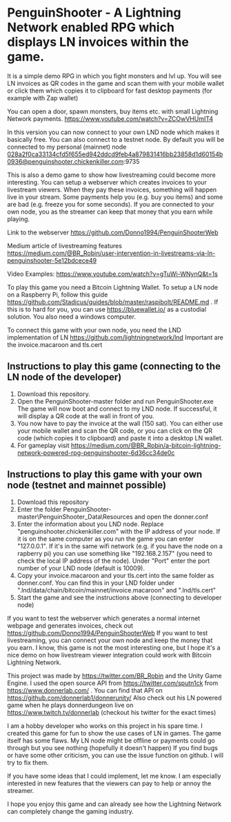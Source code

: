 # PenguinShooter - A Lightning Network enabled RPG which displays LN invoices within the game.
It is a simple demo RPG in which you fight monsters and lvl up.
You will see LN invoices as QR codes in the game and scan them with your mobile wallet or click them which copies it to clipboard for fast desktop payments (for example with Zap wallet)


You can open a door, spawn monsters, buy items etc. with small Lightning Network payments.
https://www.youtube.com/watch?v=ZCOwVHUmIT4

In this version you can now connect to your own LND node which makes it basically free. You can also connect to a testnet node.
By default you will be connected to my personal (mainnet) node 028a2f0ca33134cfd5f655ed942ddcd9feb4a879831416bb23858d1d60154b0936@penguinshooter.chickenkiller.com:9735

This is also a demo game to show how livestreaming could become more interesting.
You can setup a webserver which creates invoices to your livestream viewers.
When they pay these invoices, something will happen live in your stream. Some payments help you (e.g. buy you items) and some are bad (e.g. freeze you for some seconds). If you are connected to your own node, you as the streamer can keep that money that you earn while playing.

Link to the webserver https://github.com/Donno1994/PenguinShooterWeb

Medium article of livestreaming features https://medium.com/@BR_Robin/user-intervention-in-livestreams-via-ln-penguinshooter-5e12bdcece49

Video Examples: https://www.youtube.com/watch?v=gTuWi-WNynQ&t=1s


To play this game you need a Bitcoin Lightning Wallet. To setup a LN node on a Raspberry Pi, follow this guide https://github.com/Stadicus/guides/blob/master/raspibolt/README.md .
If this is to hard for you, you can use https://bluewallet.io/ as a custodial solution.
You also need a windows computer.

To connect this game with your own node, you need the LND implementation of LN https://github.com/lightningnetwork/lnd
Important are the invoice.macaroon and tls.cert



## Instructions to play this game (connecting to the LN node of the developer)

1. Download this repository.
2. Open the PenguinShooter-master folder and run PenguinShooter.exe
The game will now boot and connect to my LND node. If successful, it will display a QR code at the wall in front of you.
3. You now have to pay the invoice at the wall (150 sat). You can either use your mobile wallet and scan the QR code, or you can click on the QR code (which copies it to clipboard) and paste it into a desktop LN wallet.
4. For gameplay visit https://medium.com/@BR_Robin/a-bitcoin-lightning-network-powered-rpg-penguinshooter-6d36cc34de0c

## Instructions to play this game with your own node (testnet and mainnet possible)
1. Download this repository
2. Enter the folder PenguinShooter-master\PenguinShooter_Data\Resources and open the donner.conf
3. Enter the information about you LND node. Replace "penguinshooter.chickenkiller.com" with the IP address of your node. If it is on the same computer as you run the game you can enter "127.0.0.1". If it's in the same wifi network (e.g. if you have the node on a rapberry pi) you can use something like "192.168.2.157" (you need to check the local IP address of the node). Under "Port" enter the port number of your LND node (default is 10009).
4. Copy your invoice.macaroon and your tls.cert into the same folder as donner.conf. You can find this in your LND folder under ".lnd/data/chain/bitcoin/mainnet/invoice.macaroon" and ".lnd/tls.cert"
5. Start the game and see the instructions above (connecting to developer node)

If you want to test the webserver which generates a normal internet webpage and generates invoices, check out https://github.com/Donno1994/PenguinShooterWeb
If you want to test livestreaming, you can connect your own node and keep the money that you earn.
I know, this game is not the most interesting one, but I hope it's a nice demo on how livestream viewer integration could work with Bitcoin Lightning Network.

This project was made by https://twitter.com/BR_Robin and the Unity Game Engine.
I used the open source API from https://twitter.com/sputn1ck from https://www.donnerlab.com/ . You can find that API on https://github.com/donnerlab1/donnerunity/
Also check out his LN powered game when he plays donnerdungeon live on https://www.twitch.tv/donnerlab (checkout his twitter for the exact times)

I am a hobby developer who works on this project in his spare time. I created this game for fun to show the use cases of LN in games.
The game itself has some flaws. My LN node might be offline or payments could go through but you see nothing (hopefully it doesn't happen)
If you find bugs or have some other criticism, you can use the issue function on github. I will try to fix them.

If you have some ideas that I could implement, let me know.
I am especially interested in new features that the viewers can pay to help or annoy the streamer.

I hope you enjoy this game and can already see how the Lightning Network can completely change the gaming industry.
